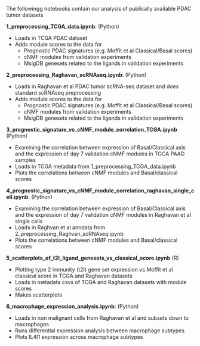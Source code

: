 The followingg notebooks contain our analysis of publically available PDAC tumor datasets

**1_preprocessing_TCGA_data.ipynb**: (Python)
- Loads in TCGA PDAC dataset
- Adds module scores to the data for
    - Prognostic PDAC signatures (e.g. Moffit et al Classical/Basal scores)
    - cNMF modules from validation experiments
    - MsigDB genesets related to the ligands in validation experiments

**2_preprocessing_Raghavan_scRNAseq.ipynb**: (Python)
- Loads in Raghavan et al PDAC tumor scRNA-seq dataset and does standard scRNAseq preprocessing
- Adds module scores to the data for
    - Prognostic PDAC signatures (e.g. Moffit et al Classical/Basal scores)
    - cNMF modules from validation experiments
    - MsigDB genesets related to the ligands in validation experiments

**3_prognostic_signature_vs_cNMF_module_correlation_TCGA.ipynb** (Python)
- Examining the correlation between expression of Basal/Classical axis and the expression of day 7 validation cNMF modules in TGCA PAAD samples 
 - Loads in TCGA metadata from 1_preprocessing_TCGA_data.ipynb
 - Plots the correlations between cNMF modules and Basal/classical scores

**4_prognostic_signature_vs_cNMF_module_correlation_raghavan_single_cell.ipynb**: (Python)
- Examining the correlation between expression of Basal/Classical axis and the expression of day 7 validation cNMF modules in Raghavan et al single cells
- Loads in Raghvan et al anndata from 2_preprocessing_Raghvan_scRNAseq.ipynb
- Plots the correlations between cNMF modules and Basal/classical scores

**5_scatterplots_of_t2I_ligand_genesets_vs_classical_score.ipynb** (R)
- Plotting type 2 immunity (t2I) gene set expression vs Moffit et al classical score in TCGA and Raghavan datasets
- Loads in metadata csvs of TCGA and Raghavan datasets with module scores
- Makes scatterplots

**6_macrophage_expression_analysis.ipynb**: (Python)
- Loads in non malignant cells from Raghavan et al and subsets down to macrophages
- Runs differential expression analysis between macrophage subtypes
- Plots IL4I1 expression across macrophage subtypes